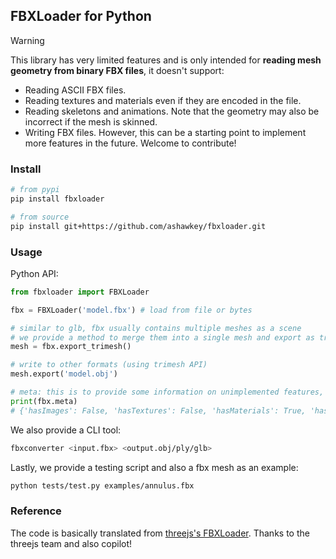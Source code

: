 ## FBXLoader for Python

> [!WARNING]
> This library has very limited features and is only intended for **reading mesh geometry from binary FBX files**, it doesn't support:
> * Reading ASCII FBX files.
> * Reading textures and materials even if they are encoded in the file.
> * Reading skeletons and animations. Note that the geometry may also be incorrect if the mesh is skinned.
> * Writing FBX files.
> However, this can be a starting point to implement more features in the future. Welcome to contribute!


### Install

```bash
# from pypi
pip install fbxloader

# from source
pip install git+https://github.com/ashawkey/fbxloader.git
```

### Usage

Python API:
```python
from fbxloader import FBXLoader

fbx = FBXLoader('model.fbx') # load from file or bytes

# similar to glb, fbx usually contains multiple meshes as a scene
# we provide a method to merge them into a single mesh and export as trimesh.Trimesh
mesh = fbx.export_trimesh()

# write to other formats (using trimesh API)
mesh.export('model.obj')

# meta: this is to provide some information on unimplemented features, you may inspect it to make sure if the model is expected to load correctly. e.g., hasDeformers=True usually means the model is skinned.
print(fbx.meta)
# {'hasImages': False, 'hasTextures': False, 'hasMaterials': True, 'hasDeformers': True, 'hasAnimations': True}
```

We also provide a CLI tool:
```bash
fbxconverter <input.fbx> <output.obj/ply/glb>
```

Lastly, we provide a testing script and also a fbx mesh as an example:
```bash
python tests/test.py examples/annulus.fbx
```

### Reference
The code is basically translated from [threejs's FBXLoader](https://github.com/mrdoob/three.js/blob/b1046960d9adb597ba0ead7ff4a31f16d0a49a79/examples/jsm/loaders/FBXLoader.js). 
Thanks to the threejs team and also copilot!